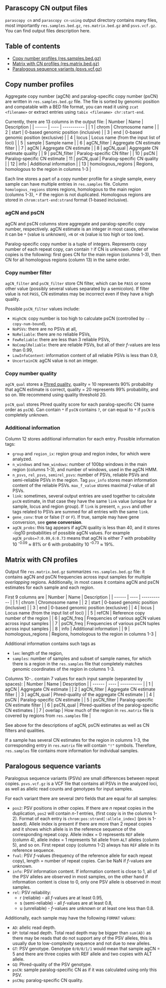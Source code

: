 Parascopy CN output files
-------------------------

`parascopy cn` and `parascopy cn-using` output directory contains many files, most importantly `res.samples.bed.gz`,
`res.matrix.bed.gz` and `psvs.vcf.gz`. You can find output files description here.

Table of contents
-----------------
* [Copy number profiles (res.samples.bed.gz)](#copy-number-profiles)
* [Matrix with CN profiles (res.matrix.bed.gz)](#matrix-with-cn-profiles)
* [Paralogous sequence variants (psvs.vcf.gz)](#paralogous-sequence-variants)

Copy number profiles
--------------------

Aggregate copy number (agCN) and paralog-specific copy number (psCN) are written in `res.samples.bed.gz` file.
The file is sorted by genomic position and compatable with a BED file format,
you can read it using `zcat <filename>` or extract entries using `tabix <filename> chr:start-end`.

Currently, there are 13 columns in the output file:
| Number | Name | Description |
| ------ | ---- | ----------- |
|  1 | chrom | Chromosome name |
|  2 | start | 0-based genomic position (inclusive) |
|  3 | end   | 0-based genomic position (exclusive) |
|  4 | locus | Locus name (from the input list of loci) |
|  5 | sample | Sample name |
|  6 | agCN_filter | Aggregate CN estimate filter |
|  7 | agCN | Aggregate CN estimate |
|  8 | agCN_qual | Aggregate CN estimate quality |
|  9 | psCN_filter | Paralog-specific CN filter |
| 10 | psCN | Paralog-specific CN estimate
| 11 | psCN_qual | Paralog-specific CN quality |
| 12 | info | Additional information |
| 13 | homologous_regions | Regions, homologous to the region in columns 1-3 |

Each line stores a part of a copy number profile for a single sample, every sample can have multiple entries in `res.samples` file.
Column `homologous_regions` stores regions, homologous to the main region (columns 1-3), `*` if the region is not duplicated.
Homologous regions are stored in `chrom:start-end:strand` format (1-based inclusive).

### agCN and psCN

agCN and psCN columns store aggregate and paralog-specific copy number, respectively.
agCN estimate is an integer in most cases, otherwise it can be `*` (value is unknown), `>N` or `<N`
(value is too high or too low).

Paralog-specific copy number is a tuple of integers.
Represents copy number of each repeat copy, can contain `?` if CN is unknown.
Order of copies is the following: first goes CN for the main region (columns 1-3),
then CN for all homologous regions (column 13) in the same order.

### Copy number filter

`agCN_filter` and `psCN_filter` store CN filter, which can be `PASS` or some other value
(possibly several values separated by a semicolon).
If filter value is not `PASS`, CN estimates may be incorrect even if they have a high quality.

Possible `psCN_filter` values include:
- `HighCN`: copy number is too high to calculate psCN (controlled by `--copy-num-bound`),
- `NoPSVs`: there are no PSVs at all,
- `NoReliable`: there are no reliable PSVs,
- `FewReliable`: there are less than 3 reliable PSVs,
- `NoComplReliable`: there are reliable PSVs, but all of their *f*-values are less than 0.99,
- `LowInfoContent`: information content of all reliable PSVs is less than 0.9,
- `UncertainCN`: agCN value is not an integer.

### Copy number quality

`agCN_qual` stores a [Phred quality](https://en.wikipedia.org/wiki/Phred_quality_score),
quality = 10 represents 90% probability that agCN estimate is correct, quality = 20 represents 99% probability, and so on.
We recommend using quality threshold 20.

`psCN_qual` stores Phred quality score for each paralog-specific CN (same order as `psCN`).
Can contain `*` if `psCN` contains `?`, or can equal to `*` if `psCN` is completely unknown.

### Additional information

Column 12 stores additional information for each entry. Possible information tags:
- `group` and `region_ix`: region group and region index, for which were analyzed.
- `n_windows` and `hmm_windows`: number of 100bp windows in the main region (columns 1-3), and number of windows, used in the agCN HMM.
- `n_psvs`, `rel_psvs`, `semirel_psvs`: number of PSVs, reliable PSVs and semi-reliable PSVs in the region.
Tag `psv_info` stores mean information content of the reliable PSVs. `max_f_value` stores maximal *f*-value of all PSVs.
- `link`: sometimes, several output entries are used together to calculate `psCN` estimate,
in that case they have the same `link` value (unique for a sample, locus and region group).
If `link` is present, `n_psvs` and other tags related to PSVs are summed for all entries with the same `link`.
- `gene_conv`: true or false (`T` or `F`). If true, sample may have gene conversion, see **gene conversion**.
- `agCN_probs`: this tag appears if agCN quality is less than 40, and it stores -log10 probabilities of possible agCN values.
    For example `agCN_probs=7:0.09,6:0.73` means that agCN is either 7 with probability 10<sup> -0.09</sup> ≈ 81%
    or 6 with probability 10<sup> -0.73</sup> ≈ 19%.

Matrix with CN profiles
-----------------------

Output file `res.matrix.bed.gz` summarizes `res.samples.bed.gz` file: it contains agCN and psCN frequencies
across input samples for multiple *overlapping* regions.
Additionally, in most cases it contains agCN and psCN estimates for each sample and each region.

First 9 columns are
| Number | Name | Description |
| ------ | ---- | ----------- |
|  1 | chrom | Chromosome name |
|  2 | start | 0-based genomic position (inclusive) |
|  3 | end   | 0-based genomic position (exclusive) |
|  4 | locus | Locus name (from the input list of loci) |
|  5 | refCN | Reference copy number of the region |
|  6 | agCN_freq | Frequencies of various agCN values across input samples |
|  7 | psCN_freq | Frequencies of various psCN tuples across input samples |
|  8 | info | Additional information |
|  9 | homologous_regions | Regions, homologous to the region in columns 1-3 |

Additional information contains such tags as
- `len`: length of the region,
- `samples`: number of samples and subset of sample names, for which there is a region in the `res.samples` file
    that completely matches genomic coordinates of the region in columns 1-3.

Columns 10-.. contain 7 values for each input sample (separated by spaces):
| Number | Name | Description |
| ------ | ---- | ----------- |
| 1 | agCN | Aggregate CN estimate |
| 2 | agCN_filter | Aggregate CN estimate filter |
| 3 | agCN_qual | Phred-quality of the aggregate CN estimate |
| 4 | psCN | Paralog-specific CN estimate |
| 5 | psCN_filter | Paralog-specific CN estimate filter |
| 6 | psCN_qual | Phred-qualities of the paralog-specific CN estimates |
| 7 | overlap | How much of the region in `res.matrix` file is covered by regions from `res.samples` file |

See above for the descriptions of agCN, psCN estimates as well as CN filters and qualities.

If a sample has several CN estimates for the region in columns 1-3, the corresponding entry in `res.matrix`
file will contain `"!"` symbols. Therefore, `res.samples` file contains more information for individual samples.

Paralogous sequence variants
----------------------------

Paralogous sequence variants (PSVs) are small differences between repeat copies.
`psvs.vcf.gz` is a VCF file that contains all PSVs in the analyzed loci, as well as allelic read counts and genotypes
for input samples.

For each variant there are several `INFO` fields that are equal for all samples:
- `pos2`: PSV positions in other copies.
    If there are *n* repeat copies in the duplication, `pos2` will contain *n-1* entries, (first copy is in the columns 1-2).
    Format of each entry is `chrom:pos:strand[:allele_index]` (pos is 1-based).
    Allele index is present if there are more than 2 repeat copies and it shows
    which allele is in the reference sequence of the corresponding repeat copy.
    Allele index = 0 represents `REF` allele (column 4), allele index = 1 represents 1st allele from `ALT` alleles (column 5),
    and so on.
    First repeat copy (columns 1-2) always has `REF` allele in its reference sequence.
- `fval`: PSV *f*-values (frequency of the reference allele for each repeat copy), length = number of repeat copies.
    Can be NaN if *f*-values are unknown.
- `info`: PSV information content. If information content is close to 1, all of the PSV alleles are observed in most samples,
    on the other hand if information content is close to 0, only one PSV allele is observed in most samples.
- `rel`: PSV reliability:
    * r (reliable) - all *f*-values are at least 0.95,
    * s (semi-reliable) - all *f*-values are at least 0.8,
    * u (unreliable) - *f*-values are unknown or at least one less than 0.8.

Additionally, each sample may have the following `FORMAT` values:
- `AD`: allelic read depth.
- `DP`: total read depth.
    Total read depth may be bigger than `sum(AD)` as there may be reads that do not support any of the PSV alleles,
    this is usually due to low-complexity sequence and not due to new alleles.
- `GT`: PSV genotype. Genotype `0/0/0/1/1` would mean that sample agCN = 5 and there are three copies with REF allele
    and two copies with ALT allele.
- `GQ`: Phred-quality of the PSV genotype.
- `psCN`: sample paralog-specific CN as if it was calculated using only this PSV.
- `psCNq`: paralog-specific CN quality.
